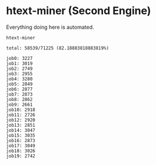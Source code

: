 # htext-miner (Second Engine)

Everything doing here is automated.

```
htext-miner

total: 58539/71225 (82.18883818883819%)

job0: 3227
job1: 3019
job2: 2749
job3: 2955
job4: 3280
job5: 2849
job6: 2877
job7: 2873
job8: 2862
job9: 2661
job10: 2918
job11: 2726
job12: 2920
job13: 2851
job14: 3047
job15: 3035
job16: 2873
job17: 3049
job18: 3026
job19: 2742
```